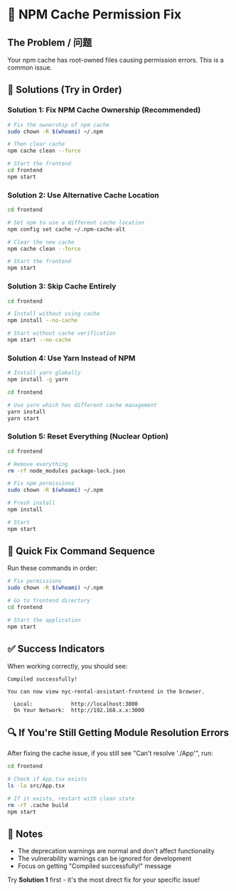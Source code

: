 # 🚨 NPM Cache Permission Fix

## The Problem / 问题
Your npm cache has root-owned files causing permission errors. This is a common issue.

## 🚀 Solutions (Try in Order)

### Solution 1: Fix NPM Cache Ownership (Recommended)
```bash
# Fix the ownership of npm cache
sudo chown -R $(whoami) ~/.npm

# Then clear cache
npm cache clean --force

# Start the frontend
cd frontend
npm start
```

### Solution 2: Use Alternative Cache Location
```bash
cd frontend

# Set npm to use a different cache location
npm config set cache ~/.npm-cache-alt

# Clear the new cache
npm cache clean --force

# Start the frontend
npm start
```

### Solution 3: Skip Cache Entirely
```bash
cd frontend

# Install without using cache
npm install --no-cache

# Start without cache verification
npm start --no-cache
```

### Solution 4: Use Yarn Instead of NPM
```bash
# Install yarn globally
npm install -g yarn

cd frontend

# Use yarn which has different cache management
yarn install
yarn start
```

### Solution 5: Reset Everything (Nuclear Option)
```bash
cd frontend

# Remove everything
rm -rf node_modules package-lock.json

# Fix npm permissions
sudo chown -R $(whoami) ~/.npm

# Fresh install
npm install

# Start
npm start
```

## 🎯 Quick Fix Command Sequence

Run these commands in order:

```bash
# Fix permissions
sudo chown -R $(whoami) ~/.npm

# Go to frontend directory  
cd frontend

# Start the application
npm start
```

## ✅ Success Indicators

When working correctly, you should see:
```
Compiled successfully!

You can now view nyc-rental-assistant-frontend in the browser.

  Local:            http://localhost:3000
  On Your Network:  http://192.168.x.x:3000
```

## 🔍 If You're Still Getting Module Resolution Errors

After fixing the cache issue, if you still see "Can't resolve './App'", run:

```bash
cd frontend

# Check if App.tsx exists
ls -la src/App.tsx

# If it exists, restart with clean state
rm -rf .cache build
npm start
```

## 📝 Notes

- The deprecation warnings are normal and don't affect functionality
- The vulnerability warnings can be ignored for development
- Focus on getting "Compiled successfully!" message

Try **Solution 1** first - it's the most direct fix for your specific issue!